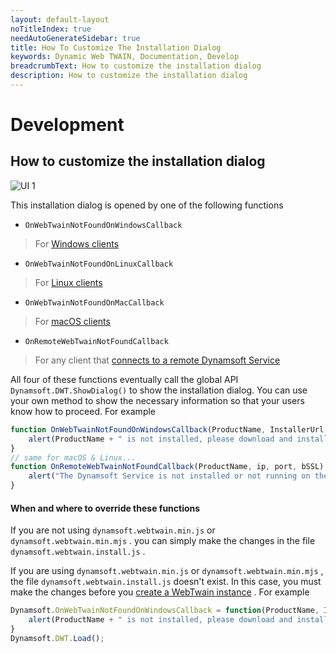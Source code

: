 ```yaml
---
layout: default-layout
noTitleIndex: true 
needAutoGenerateSidebar: true
title: How To Customize The Installation Dialog
keywords: Dynamic Web TWAIN, Documentation, Develop
breadcrumbText: How to customize the installation dialog
description: How to customize the installation dialog
---
```


# Development

## How to customize the installation dialog

![UI 1]({{site.assets}}imgs/UI-1.png)

This installation dialog is opened by one of the following functions

* `OnWebTwainNotFoundOnWindowsCallback`

> For [Windows clients]({{site.getstarted}}platform.html#browsers-on-windows) 

* `OnWebTwainNotFoundOnLinuxCallback`

> For [Linux clients]({{site.getstarted}}platform.html#browsers-on-linux) 

* `OnWebTwainNotFoundOnMacCallback`

> For [macOS clients]({{site.getstarted}}platform.html#browsers-on-macos) 

* `OnRemoteWebTwainNotFoundCallback`

> For any client that [connects to a remote Dynamsoft Service]({{site.indepth}}features/input.html#how-to-enable-remote-scan)

All four of these functions eventually call the global API `Dynamsoft.DWT.ShowDialog()` to show the installation dialog. You can use your own method to show the necessary information so that your users know how to proceed. For example

``` javascript
function OnWebTwainNotFoundOnWindowsCallback(ProductName, InstallerUrl, bHTML5, bIE, bSafari, bSSL, strIEVersion) {
    alert(ProductName + " is not installed, please download and install it from " + InstallerUrl);
}
// same for macOS & Linux...
function OnRemoteWebTwainNotFoundCallback(ProductName, ip, port, bSSL) {
    alert("The Dynamsoft Service is not installed or not running on the machine with IP" + ip);
}
```

#### When and where to override these functions

If you are not using `dynamsoft.webtwain.min.js` or `dynamsoft.webtwain.min.mjs` . you can simply make the changes in the file `dynamsoft.webtwain.install.js` .

If you are using `dynamsoft.webtwain.min.js` or `dynamsoft.webtwain.min.mjs` , the file `dynamsoft.webtwain.install.js` doesn't exist. In this case, you must make the changes before you [create a WebTwain instance]({{site.indepth}}features/initialize.html#creating-the-webtwain-instance) . For example

``` javascript
Dynamsoft.OnWebTwainNotFoundOnWindowsCallback = function(ProductName, InstallerUrl, bHTML5, bIE, bSafari, bSSL, strIEVersion) {
    alert(ProductName + " is not installed, please download and install it from " + InstallerUrl);
}
Dynamsoft.DWT.Load();
```
